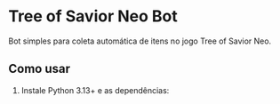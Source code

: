 # Tree of Savior Neo Bot

Bot simples para coleta automática de itens no jogo Tree of Savior Neo.

## Como usar

1. Instale Python 3.13+ e as dependências:
